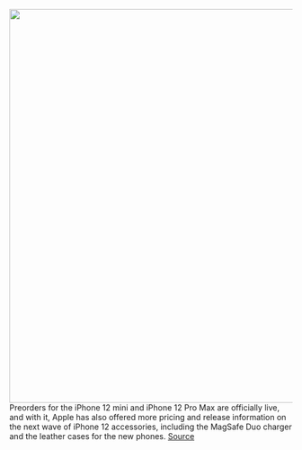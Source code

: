 <img src='https://cdn.vox-cdn.com/thumbor/gWHJXKnirQtqBEa7q4QnnKzw9SQ=/0x0:2040x1148/1200x800/filters:focal(857x411:1183x737)/cdn.vox-cdn.com/uploads/chorus_image/image/67747831/_DSC6931.0.jpg' width='700px' /><br/>
Preorders for the iPhone 12 mini and iPhone 12 Pro Max are officially live, and with it, Apple has also offered more pricing and release information on the next wave of iPhone 12 accessories, including the MagSafe Duo charger and the leather cases for the new phones.
<a href='https://www.theverge.com/2020/11/6/21552484/apple-magsafe-duo-charger-price-release-date-leather-iphone-12-case'> Source <a/>